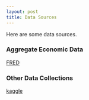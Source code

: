 ```yaml
---
layout: post
title: Data Sources
---
```


Here are some data sources.


### Aggregate Economic Data
[FRED](https://fred.stlouisfed.org/)

### Other Data Collections
[kaggle](https://www.kaggle.com/)